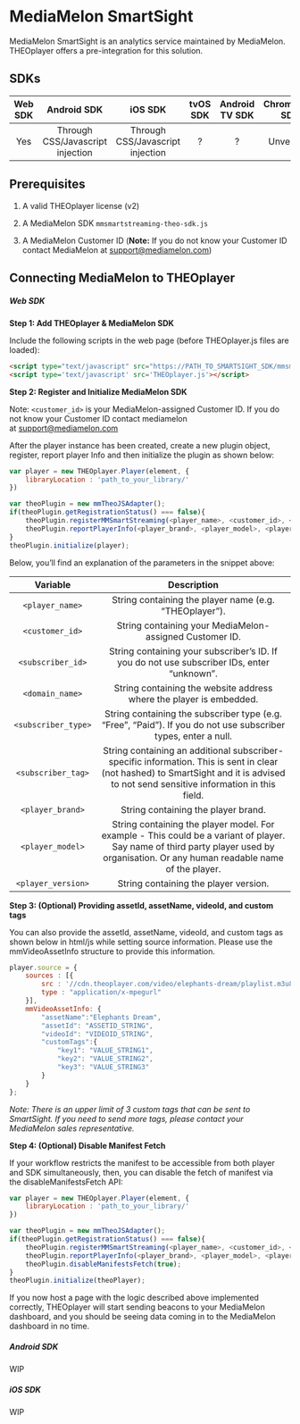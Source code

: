 # MediaMelon SmartSight

MediaMelon SmartSight is an analytics service maintained by MediaMelon. THEOplayer offers a pre-integration for this solution.

## SDKs

| Web SDK | Android SDK | iOS SDK | tvOS SDK| Android TV SDK | Chromecast SDK |
| :-----: | :---------: | :-----: | :--: | :------------: | :------------: |
|   Yes   |     Through CSS/Javascript injection     |   Through CSS/Javascript injection   | ?  |      ?       |      Unverified       |

## Prerequisites

1. A valid THEOplayer license (v2)

2. A MediaMelon SDK `mmsmartstreaming-theo-sdk.js`

3. A MediaMelon Customer ID (**Note:** If you do not know your Customer ID contact MediaMelon at [support@mediamelon.com](http://40mediamelon.com))

## Connecting MediaMelon to THEOplayer

##### Web SDK

**Step 1: Add THEOplayer & MediaMelon SDK**

Include the following scripts in the web page (before THEOplayer.js files are loaded):

```html
<script type="text/javascript" src="https://PATH_TO_SMARTSIGHT_SDK/mmsmartstreaming-theo-sdk.js"></script>
<script type='text/javascript' src='THEOplayer.js'></script>
```

**Step 2: Register and Initialize MediaMelon SDK**

Note: `<customer_id>` is your MediaMelon-assigned Customer ID. If you do not know your Customer ID contact mediamelon at [support@mediamelon.com](http://40mediamelon.com)

After the player instance has been created, create a new plugin object, register, report player Info and then initialize the plugin as shown below: 

```js
var player = new THEOplayer.Player(element, {
    libraryLocation : 'path_to_your_library/'
})

var theoPlugin = new mmTheoJSAdapter();
if(theoPlugin.getRegistrationStatus() === false){
    theoPlugin.registerMMSmartStreaming(<player_name>, <customer_id>, <subscriber_id>, <domain_name>, <subscriber_type> , <subscriber_tag>);
    theoPlugin.reportPlayerInfo(<player_brand>, <player_model>, <player_version>);
}
theoPlugin.initialize(player);
```

Below, you’ll find an explanation of the parameters in the snippet above:

| Variable | Description |
| :------: | :---------: | 
| `<player_name>` | String containing the player name (e.g. “THEOplayer”). |
| `<customer_id>`  | String containing your MediaMelon-assigned Customer ID.  |
| `<subscriber_id>` | String containing your subscriber’s ID. If you do not use subscriber IDs, enter “unknown”. |
| `<domain_name>`  | String containing the website address where the player is embedded. |
| `<subscriber_type>`  | String containing the subscriber type (e.g. “Free”, “Paid”). If you do not use subscriber types, enter a null. |
| `<subscriber_tag>`  | String containing an additional subscriber-specific information. This is sent in clear (not hashed) to SmartSight and it is advised to not send sensitive information in this field. |
| `<player_brand>`  | String containing the player brand.  |
| `<player_model>`  | String containing the player model. For example - This could be a variant of player. Say name of third party player used by organisation. Or any human readable name of the player.  |
| `<player_version>`  | String containing the player version.  |

**Step 3: (Optional) Providing assetId, assetName, videoId, and custom tags**

You can also provide the assetId, assetName, videoId, and custom tags as shown below in html/js while setting source information. Please use the mmVideoAssetInfo structure to provide this information.
```js
player.source = {
    sources : [{
        src : '//cdn.theoplayer.com/video/elephants-dream/playlist.m3u8',
        type : "application/x-mpegurl"
    }],
    mmVideoAssetInfo: {
        "assetName":"Elephants Dream",
        "assetId": "ASSETID_STRING",
        "videoId": "VIDEOID_STRING",
        "customTags":{
            "key1": "VALUE_STRING1",
            "key2": "VALUE_STRING2",
            "key3": "VALUE_STRING3"
        }
    }
};
```

*Note: There is an upper limit of 3 custom tags that can be sent to SmartSight. If you need to send more tags, please contact your MediaMelon sales representative.*

**Step 4: (Optional) Disable Manifest Fetch**

If your workflow restricts the manifest to be accessible from both player and SDK simultaneously, then, you can disable the fetch of manifest via the disableManifestsFetch API:
```js
var player = new THEOplayer.Player(element, {
    libraryLocation : 'path_to_your_library/'
})

var theoPlugin = new mmTheoJSAdapter();
if(theoPlugin.getRegistrationStatus() === false){
    theoPlugin.registerMMSmartStreaming(<player_name>, <customer_id>, <subscriber_id>, <domain_name>, <subscriber_type> , <subscriber_tag>);
    theoPlugin.reportPlayerInfo(<player_brand>, <player_model>, <player_version>);
    theoPlugin.disableManifestsFetch(true);
}
theoPlugin.initialize(theoPlayer);
```

If you now host a page with the logic described above implemented correctly, THEOplayer will start sending beacons to your MediaMelon dashboard, and you should be seeing data coming in to the MediaMelon dashboard in no time.

##### Android SDK

WIP

##### iOS SDK

WIP
<!-- 
# Related links

[https://smartsight.mediamelon.com/docs/theojsplayer/source/stepbystepguide.html](https://smartsight.mediamelon.com/docs/theojsplayer/source/stepbystepguide.html) -->